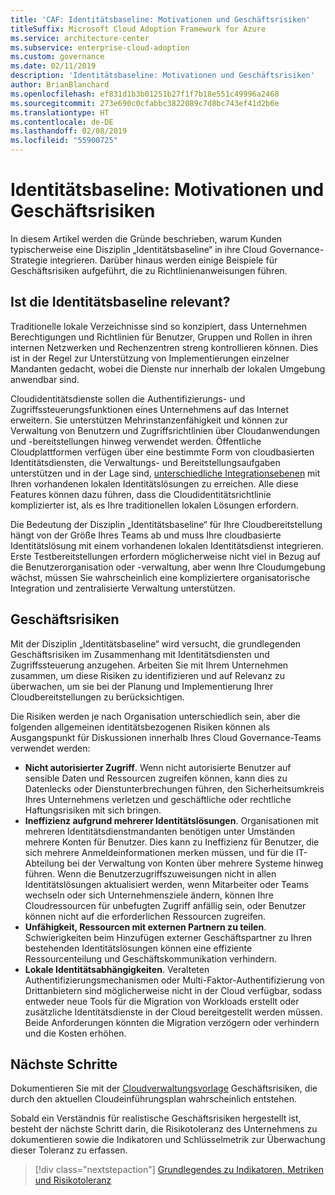 ```yaml
---
title: 'CAF: Identitätsbaseline: Motivationen und Geschäftsrisiken'
titleSuffix: Microsoft Cloud Adoption Framework for Azure
ms.service: architecture-center
ms.subservice: enterprise-cloud-adoption
ms.custom: governance
ms.date: 02/11/2019
description: 'Identitätsbaseline: Motivationen und Geschäftsrisiken'
author: BrianBlanchard
ms.openlocfilehash: ef831d1b3b01251b27f1f7b18e551c49996a2468
ms.sourcegitcommit: 273e690c0cfabbc3822089c7d8bc743ef41d2b6e
ms.translationtype: HT
ms.contentlocale: de-DE
ms.lasthandoff: 02/08/2019
ms.locfileid: "55900725"
---
```

# <a name="identity-baseline-motivations-and-business-risks"></a>Identitätsbaseline: Motivationen und Geschäftsrisiken

In diesem Artikel werden die Gründe beschrieben, warum Kunden typischerweise eine Disziplin „Identitätsbaseline“ in ihre Cloud Governance-Strategie integrieren. Darüber hinaus werden einige Beispiele für Geschäftsrisiken aufgeführt, die zu Richtlinienanweisungen führen.

<!-- markdownlint-disable MD026 -->

## <a name="is-identity-baseline-relevant"></a>Ist die Identitätsbaseline relevant?

Traditionelle lokale Verzeichnisse sind so konzipiert, dass Unternehmen Berechtigungen und Richtlinien für Benutzer, Gruppen und Rollen in ihren internen Netzwerken und Rechenzentren streng kontrollieren können. Dies ist in der Regel zur Unterstützung von Implementierungen einzelner Mandanten gedacht, wobei die Dienste nur innerhalb der lokalen Umgebung anwendbar sind.

Cloudidentitätsdienste sollen die Authentifizierungs- und Zugriffssteuerungsfunktionen eines Unternehmens auf das Internet erweitern. Sie unterstützen Mehrinstanzenfähigkeit und können zur Verwaltung von Benutzern und Zugriffsrichtlinien über Cloudanwendungen und -bereitstellungen hinweg verwendet werden. Öffentliche Cloudplattformen verfügen über eine bestimmte Form von cloudbasierten Identitätsdiensten, die Verwaltungs- und Bereitstellungsaufgaben unterstützen und in der Lage sind, [unterschiedliche Integrationsebenen](../../decision-guides/identity/overview.md) mit Ihren vorhandenen lokalen Identitätslösungen zu erreichen. Alle diese Features können dazu führen, dass die Cloudidentitätsrichtlinie komplizierter ist, als es Ihre traditionellen lokalen Lösungen erfordern.

Die Bedeutung der Disziplin „Identitätsbaseline“ für Ihre Cloudbereitstellung hängt von der Größe Ihres Teams ab und muss Ihre cloudbasierte Identitätslösung mit einem vorhandenen lokalen Identitätsdienst integrieren. Erste Testbereitstellungen erfordern möglicherweise nicht viel in Bezug auf die Benutzerorganisation oder -verwaltung, aber wenn Ihre Cloudumgebung wächst, müssen Sie wahrscheinlich eine kompliziertere organisatorische Integration und zentralisierte Verwaltung unterstützen.

## <a name="business-risk"></a>Geschäftsrisiken

Mit der Disziplin „Identitätsbaseline“ wird versucht, die grundlegenden Geschäftsrisiken im Zusammenhang mit Identitätsdiensten und Zugriffssteuerung anzugehen. Arbeiten Sie mit Ihrem Unternehmen zusammen, um diese Risiken zu identifizieren und auf Relevanz zu überwachen, um sie bei der Planung und Implementierung Ihrer Cloudbereitstellungen zu berücksichtigen.

Die Risiken werden je nach Organisation unterschiedlich sein, aber die folgenden allgemeinen identitätsbezogenen Risiken können als Ausgangspunkt für Diskussionen innerhalb Ihres Cloud Governance-Teams verwendet werden:

- **Nicht autorisierter Zugriff**. Wenn nicht autorisierte Benutzer auf sensible Daten und Ressourcen zugreifen können, kann dies zu Datenlecks oder Dienstunterbrechungen führen, den Sicherheitsumkreis Ihres Unternehmens verletzen und geschäftliche oder rechtliche Haftungsrisiken mit sich bringen.
- **Ineffizienz aufgrund mehrerer Identitätslösungen**. Organisationen mit mehreren Identitätsdienstmandanten benötigen unter Umständen mehrere Konten für Benutzer. Dies kann zu Ineffizienz für Benutzer, die sich mehrere Anmeldeinformationen merken müssen, und für die IT-Abteilung bei der Verwaltung von Konten über mehrere Systeme hinweg führen. Wenn die Benutzerzugriffszuweisungen nicht in allen Identitätslösungen aktualisiert werden, wenn Mitarbeiter oder Teams wechseln oder sich Unternehmensziele ändern, können Ihre Cloudressourcen für unbefugten Zugriff anfällig sein, oder Benutzer können nicht auf die erforderlichen Ressourcen zugreifen.
- **Unfähigkeit, Ressourcen mit externen Partnern zu teilen**. Schwierigkeiten beim Hinzufügen externer Geschäftspartner zu Ihren bestehenden Identitätslösungen können eine effiziente Ressourcenteilung und Geschäftskommunikation verhindern.
- **Lokale Identitätsabhängigkeiten**. Veralteten Authentifizierungsmechanismen oder Multi-Faktor-Authentifizierung von Drittanbietern sind möglicherweise nicht in der Cloud verfügbar, sodass entweder neue Tools für die Migration von Workloads erstellt oder zusätzliche Identitätsdienste in der Cloud bereitgestellt werden müssen. Beide Anforderungen könnten die Migration verzögern oder verhindern und die Kosten erhöhen.

## <a name="next-steps"></a>Nächste Schritte

Dokumentieren Sie mit der [Cloudverwaltungsvorlage](./template.md) Geschäftsrisiken, die durch den aktuellen Cloudeinführungsplan wahrscheinlich entstehen.

Sobald ein Verständnis für realistische Geschäftsrisiken hergestellt ist, besteht der nächste Schritt darin, die Risikotoleranz des Unternehmens zu dokumentieren sowie die Indikatoren und Schlüsselmetrik zur Überwachung dieser Toleranz zu erfassen.

> [!div class="nextstepaction"]
> [Grundlegendes zu Indikatoren, Metriken und Risikotoleranz](./metrics-tolerance.md)